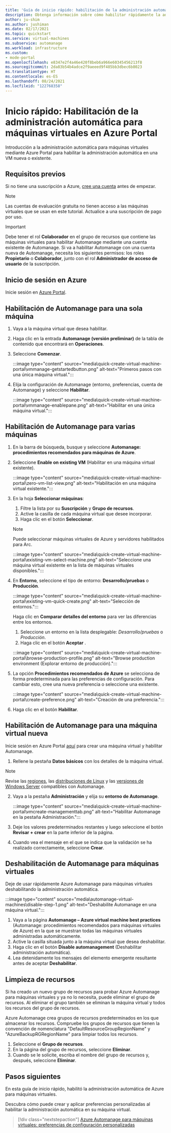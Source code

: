 ```yaml
---
title: 'Guía de inicio rápido: habilitación de la administración automática de Azure para máquinas virtuales en Azure Portal'
description: Obtenga información sobre cómo habilitar rápidamente la administración automática para máquinas virtuales en una VM nueva o existente en Azure Portal.
author: ju-shim
ms.author: jushiman
ms.date: 02/17/2021
ms.topic: quickstart
ms.service: virtual-machines
ms.subservice: automanage
ms.workload: infrastructure
ms.custom:
- mode-portal
ms.openlocfilehash: e8347e2f4a46e420f8beb6a966e60345456213f8
ms.sourcegitcommit: 2da83b54b4adce2f9aeeed9f485bb3dbec6b8023
ms.translationtype: HT
ms.contentlocale: es-ES
ms.lasthandoff: 08/24/2021
ms.locfileid: "122768358"
---
```

# <a name="quickstart-enable-azure-automanage-for-virtual-machines-in-the-azure-portal"></a>Inicio rápido: Habilitación de la administración automática para máquinas virtuales en Azure Portal

Introducción a la administración automática para máquinas virtuales mediante Azure Portal para habilitar la administración automática en una VM nueva o existente.


## <a name="prerequisites"></a>Requisitos previos

Si no tiene una suscripción a Azure, [cree una cuenta](https://azure.microsoft.com/pricing/purchase-options/pay-as-you-go/) antes de empezar.

> [!NOTE]
> Las cuentas de evaluación gratuita no tienen acceso a las máquinas virtuales que se usan en este tutorial. Actualice a una suscripción de pago por uso.

> [!IMPORTANT]
> Debe tener el rol **Colaborador** en el grupo de recursos que contiene las máquinas virtuales para habilitar Automanage mediante una cuenta existente de Automanage. Si va a habilitar Automanage con una cuenta nueva de Automanage, necesita los siguientes permisos: los roles **Propietario** o **Colaborador**, junto con el rol **Administrador de acceso de usuario** de la suscripción.


## <a name="sign-in-to-azure"></a>Inicio de sesión en Azure

Inicie sesión en [Azure Portal](https://aka.ms/AutomanagePortal-Ignite21).

## <a name="enable-automanage-for-a-single-machine"></a>Habilitación de Automanage para una sola máquina

1. Vaya a la máquina virtual que desea habilitar.

2. Haga clic en la entrada **Automanage (versión preliminar)** de la tabla de contenido que encontrará en **Operaciones**.

3. Seleccione **Comenzar**.

    :::image type="content" source="media\quick-create-virtual-machine-portal\vmmanage-getstartedbutton.png" alt-text="Primeros pasos con una única máquina virtual.":::

4. Elija la configuración de Automanage (entorno, preferencias, cuenta de Automanage) y seleccione **Habilitar**.

    :::image type="content" source="media\quick-create-virtual-machine-portal\vmmanage-enablepane.png" alt-text="Habilitar en una única máquina virtual.":::

## <a name="enable-automanage-for-multiple-machines"></a>Habilitación de Automanage para varias máquinas

1. En la barra de búsqueda, busque y seleccione **Automanage: procedimientos recomendados para máquinas de Azure**.

2. Seleccione **Enable on existing VM** (Habilitar en una máquina virtual existente).

    :::image type="content" source="media\quick-create-virtual-machine-portal\zero-vm-list-view.png" alt-text="Habilitación en una máquina virtual existente.":::

3. En la hoja **Seleccionar máquinas**:
    1. Filtre la lista por su **Suscripción** y **Grupo de recursos**.
    1. Active la casilla de cada máquina virtual que desee incorporar.
    1. Haga clic en el botón **Seleccionar**.
    > [!NOTE]
    > Puede seleccionar máquinas virtuales de Azure y servidores habilitados para Arc.

    :::image type="content" source="media\quick-create-virtual-machine-portal\existing-vm-select-machine.png" alt-text="Seleccione una máquina virtual existente en la lista de máquinas virtuales disponibles.":::

4. En **Entorno**, seleccione el tipo de entorno: **Desarrollo/pruebas** o **Producción**.

    :::image type="content" source="media\quick-create-virtual-machine-portal\existing-vm-quick-create.png" alt-text="Selección de entornos.":::

   Haga clic en **Comparar detalles del entorno** para ver las diferencias entre los entornos.
    1. Seleccione un entorno en la lista desplegable: *Desarrollo/pruebas* o *Producción*.
    1. Haga clic en el botón **Aceptar** .

    :::image type="content" source="media\quick-create-virtual-machine-portal\browse-production-profile.png" alt-text="Browse production environment (Explorar entorno de producción).":::

5. La opción **Procedimientos recomendados de Azure** se selecciona de forma predeterminada para las preferencias de configuración. Para cambiar esto, cree una nueva preferencia o seleccione una existente.

    :::image type="content" source="media\quick-create-virtual-machine-portal\create-preference.png" alt-text="Creación de una preferencia.":::

6. Haga clic en el botón **Habilitar**.


## <a name="enable-automanage-for-a-new-vm"></a>Habilitación de Automanage para una máquina virtual nueva

Inicie sesión en Azure Portal [aquí](https://aka.ms/AzureAutomanagePreview) para crear una máquina virtual y habilitar Automanage.

1. Rellene la pestaña **Datos básicos** con los detalles de la máquina virtual.

> [!NOTE]
> Revise las [regiones](automanage-virtual-machines.md#supported-regions), las [distribuciones de Linux](automanage-linux.md#supported-linux-distributions-and-versions) y las [versiones de Windows Server](automanage-windows-server.md#supported-windows-server-versions) compatibles con Automanage.

2. Vaya a la pestaña **Administración** y elija su **entorno de Automanage**.

    :::image type="content" source="media\quick-create-virtual-machine-portal\vmcreate-managementtab.png" alt-text="Habilitar Automanage en la pestaña Administración.":::

3. Deje los valores predeterminados restantes y luego seleccione el botón **Revisar + crear** en la parte inferior de la página.

4. Cuando vea el mensaje en el que se indica que la validación se ha realizado correctamente, seleccione **Crear**.

## <a name="disable-automanage-for-vms"></a>Deshabilitación de Automanage para máquinas virtuales

Deje de usar rápidamente Azure Automanage para máquinas virtuales deshabilitando la administración automática.

:::image type="content" source="media\automanage-virtual-machines\disable-step-1.png" alt-text="Deshabilite Automanage en una máquina virtual.":::

1. Vaya a la página **Automanage – Azure virtual machine best practices** (Automanage: procedimientos recomendados para máquinas virtuales de Azure) en la que se muestran todas las máquinas virtuales administradas automáticamente.
1. Active la casilla situada junto a la máquina virtual que desea deshabilitar.
1. Haga clic en el botón **Disable automanagement** (Deshabilitar administración automática).
1. Lea detenidamente los mensajes del elemento emergente resultante antes de aceptar **Deshabilitar**.


## <a name="clean-up-resources"></a>Limpieza de recursos

Si ha creado un nuevo grupo de recursos para probar Azure Automanage para máquinas virtuales y ya no lo necesita, puede eliminar el grupo de recursos. Al eliminar el grupo también se eliminan la máquina virtual y todos los recursos del grupo de recursos.

Azure Automanage crea grupos de recursos predeterminados en los que almacenar los recursos. Compruebe los grupos de recursos que tienen la convención de nomenclatura "DefaultResourceGroupRegionName" y "AzureBackupRGRegionName" para limpiar todos los recursos.

1. Seleccione el **Grupo de recursos**.
1. En la página del grupo de recursos, seleccione **Eliminar**.
1. Cuando se le solicite, escriba el nombre del grupo de recursos y, después, seleccione **Eliminar**.


## <a name="next-steps"></a>Pasos siguientes

En esta guía de inicio rápido, habilitó la administración automática de Azure para máquinas virtuales.

Descubra cómo puede crear y aplicar preferencias personalizadas al habilitar la administración automática en su máquina virtual.

> [!div class="nextstepaction"]
> [Azure Automanage para máquinas virtuales: preferencias de configuración personalizadas](virtual-machines-custom-preferences.md)
